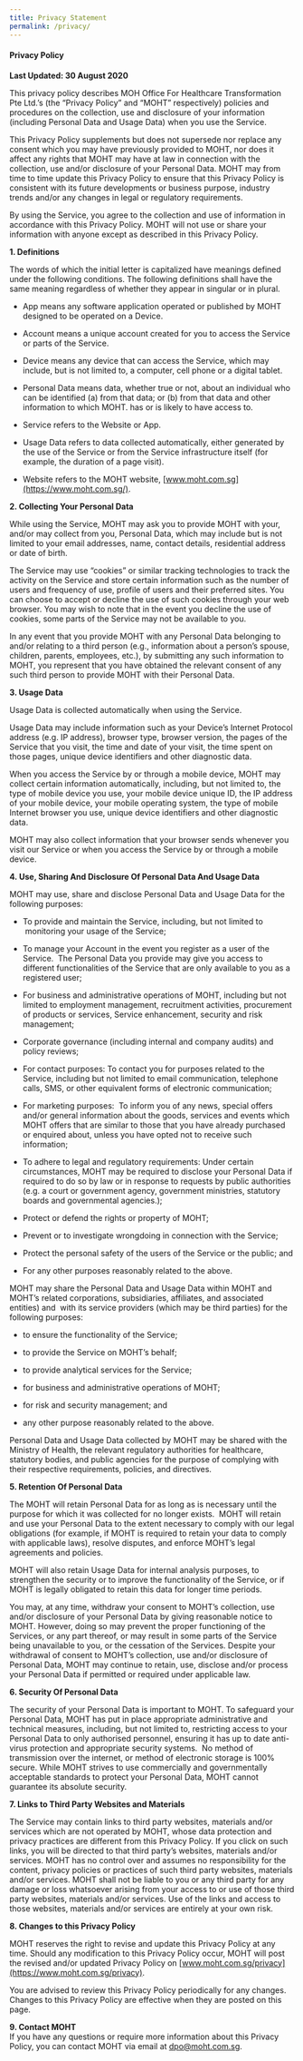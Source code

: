 ```yaml
---
title: Privacy Statement
permalink: /privacy/
---
```

#### **Privacy Policy**
**Last Updated: 30 August 2020**

This privacy policy describes MOH Office For Healthcare Transformation Pte Ltd.’s (the “Privacy Policy” and “MOHT” respectively) policies and procedures on the collection, use and disclosure of your information (including Personal Data and Usage Data) when you use the Service.

This Privacy Policy supplements but does not supersede nor replace any consent which you may have previously provided to MOHT, nor does it affect any rights that MOHT may have at law in connection with the collection, use and/or disclosure of your Personal Data. MOHT may from time to time update this Privacy Policy to ensure that this Privacy Policy is consistent with its future developments or business purpose, industry trends and/or any changes in legal or regulatory requirements.

By using the Service, you agree to the collection and use of information in accordance with this Privacy Policy. MOHT will not use or share your information with anyone except as described in this Privacy Policy.

**1\. Definitions**

The words of which the initial letter is capitalized have meanings defined under the following conditions. The following definitions shall have the same meaning regardless of whether they appear in singular or in plural.

*   App means any software application operated or published by MOHT designed to be operated on a Device.
    
*   Account means a unique account created for you to access the Service or parts of the Service.
    
*   Device means any device that can access the Service, which may include, but is not limited to, a computer, cell phone or a digital tablet.
    
*   Personal Data means data, whether true or not, about an individual who can be identified (a) from that data; or (b) from that data and other information to which MOHT. has or is likely to have access to.
    
*   Service refers to the Website or App.
    
*   Usage Data refers to data collected automatically, either generated by the use of the Service or from the Service infrastructure itself (for example, the duration of a page visit).
    
*   Website refers to the MOHT website, [www.moht.com.sg](https://www.moht.com.sg/).
    

**2\. Collecting Your Personal Data**

While using the Service, MOHT may ask you to provide MOHT with your, and/or may collect from you, Personal Data, which may include but is not limited to your email addresses, name, contact details, residential address or date of birth.

The Service may use “cookies” or similar tracking technologies to track the activity on the Service and store certain information such as the number of users and frequency of use, profile of users and their preferred sites. You can choose to accept or decline the use of such cookies through your web browser. You may wish to note that in the event you decline the use of cookies, some parts of the Service may not be available to you.

In any event that you provide MOHT with any Personal Data belonging to and/or relating to a third person (e.g., information about a person’s spouse, children, parents, employees, etc.), by submitting any such information to MOHT, you represent that you have obtained the relevant consent of any such third person to provide MOHT with their Personal Data.

**3\. Usage Data**

Usage Data is collected automatically when using the Service.

Usage Data may include information such as your Device’s Internet Protocol address (e.g. IP address), browser type, browser version, the pages of the Service that you visit, the time and date of your visit, the time spent on those pages, unique device identifiers and other diagnostic data.

When you access the Service by or through a mobile device, MOHT may collect certain information automatically, including, but not limited to, the type of mobile device you use, your mobile device unique ID, the IP address of your mobile device, your mobile operating system, the type of mobile Internet browser you use, unique device identifiers and other diagnostic data.

MOHT may also collect information that your browser sends whenever you visit our Service or when you access the Service by or through a mobile device.

**4. Use, Sharing And Disclosure Of Personal Data And Usage Data​**

MOHT may use, share and disclose Personal Data and Usage Data for the following purposes:

*   To provide and maintain the Service, including, but not limited to  monitoring your usage of the Service;
    
*   To manage your Account in the event you register as a user of the Service.  The Personal Data you provide may give you access to different functionalities of the Service that are only available to you as a registered user;
    
*   For business and administrative operations of MOHT, including but not limited to employment management, recruitment activities, procurement of products or services, Service enhancement, security and risk management;
    
*   Corporate governance (including internal and company audits) and policy reviews;
    
*   For contact purposes: To contact you for purposes related to the Service, including but not limited to email communication, telephone calls, SMS, or other equivalent forms of electronic communication;
    
*   For marketing purposes:  To inform you of any news, special offers and/or general information about the goods, services and events which MOHT offers that are similar to those that you have already purchased or enquired about, unless you have opted not to receive such information;
    
*   To adhere to legal and regulatory requirements: Under certain circumstances, MOHT may be required to disclose your Personal Data if required to do so by law or in response to requests by public authorities (e.g. a court or government agency, government ministries, statutory boards and governmental agencies.);
    
*   Protect or defend the rights or property of MOHT;
    
*   Prevent or to investigate wrongdoing in connection with the Service;
    
*   Protect the personal safety of the users of the Service or the public; and
    
*   For any other purposes reasonably related to the above.
    

MOHT may share the Personal Data and Usage Data within MOHT and MOHT’s related corporations, subsidiaries, affiliates, and associated entities) and  with its service providers (which may be third parties) for the following purposes:

*   to ensure the functionality of the Service;
    
*   to provide the Service on MOHT’s behalf;
    
*   to provide analytical services for the Service;
    
*   for business and administrative operations of MOHT;
    
*   for risk and security management; and
    
*   any other purpose reasonably related to the above.
    

Personal Data and Usage Data collected by MOHT may be shared with the Ministry of Health, the relevant regulatory authorities for healthcare, statutory bodies, and public agencies for the purpose of complying with their respective requirements, policies, and directives.

**5\. Retention Of Personal Data**

The MOHT will retain Personal Data for as long as is necessary until the purpose for which it was collected for no longer exists.  MOHT will retain and use your Personal Data to the extent necessary to comply with our legal obligations (for example, if MOHT is required to retain your data to comply with applicable laws), resolve disputes, and enforce MOHT’s legal agreements and policies.

MOHT will also retain Usage Data for internal analysis purposes, to strengthen the security or to improve the functionality of the Service, or if MOHT is legally obligated to retain this data for longer time periods.

You may, at any time, withdraw your consent to MOHT’s collection, use and/or disclosure of your Personal Data by giving reasonable notice to MOHT. However, doing so may prevent the proper functioning of the Services, or any part thereof, or may result in some parts of the Service being unavailable to you, or the cessation of the Services. Despite your withdrawal of consent to MOHT’s collection, use and/or disclosure of Personal Data, MOHT may continue to retain, use, disclose and/or process your Personal Data if permitted or required under applicable law.

**6\. Security Of Personal Data**

The security of your Personal Data is important to MOHT. To safeguard your Personal Data, MOHT has put in place appropriate administrative and technical measures, including, but not limited to, restricting access to your Personal Data to only authorised personnel, ensuring it has up to date anti-virus protection and appropriate security systems.  No method of transmission over the internet, or method of electronic storage is 100% secure. While MOHT strives to use commercially and governmentally acceptable standards to protect your Personal Data, MOHT cannot guarantee its absolute security.

**7\. Links to Third Party Websites and Materials**

The Service may contain links to third party websites, materials and/or services which are not operated by MOHT, whose data protection and privacy practices are different from this Privacy Policy. If you click on such links, you will be directed to that third party’s websites, materials and/or services. MOHT has no control over and assumes no responsibility for the content, privacy policies or practices of such third party websites, materials and/or services. MOHT shall not be liable to you or any third party for any damage or loss whatsoever arising from your access to or use of those third party websites, materials and/or services. Use of the links and access to those websites, materials and/or services are entirely at your own risk.

**8\. Changes to this Privacy Policy**

MOHT reserves the right to revise and update this Privacy Policy at any time. Should any modification to this Privacy Policy occur, MOHT will post the revised and/or updated Privacy Policy on [www.moht.com.sg/privacy](https://www.moht.com.sg/privacy).

You are advised to review this Privacy Policy periodically for any changes. Changes to this Privacy Policy are effective when they are posted on this page.

**9\. Contact MOHT**  
If you have any questions or require more information about this Privacy Policy, you can contact MOHT via email at [dpo@moht.com.sg](mailto:dpo@moht.com.sg).